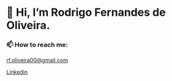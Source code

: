 # 👋 Hi, I’m Rodrigo Fernandes de Oliveira.

### 📫 How to reach me:

rf.oliveira00@gmail.com

[Linkedin](https://www.linkedin.com/in/rodrigo-fernandes-oliveira-07550a210/)



<!---
rodrigokaconde/rodrigokaconde is a ✨ special ✨ repository because its `README.md` (this file) appears on your GitHub profile.
You can click the Preview link to take a look at your changes.
--->
